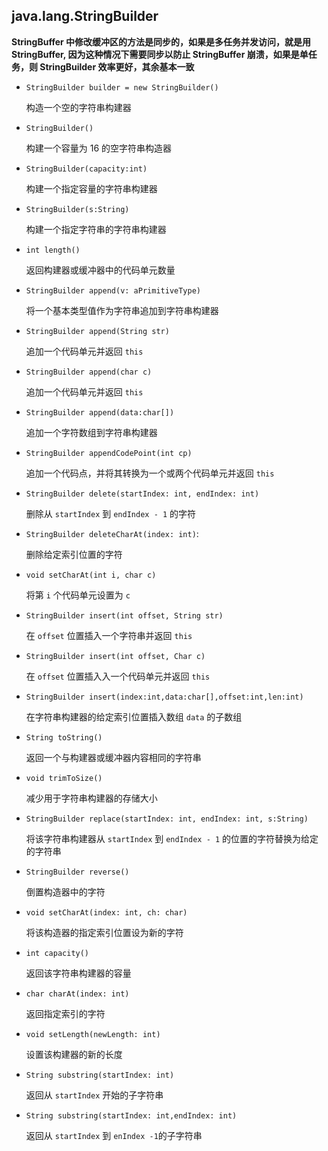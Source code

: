 ## java.lang.StringBuilder

__StringBuffer 中修改缓冲区的方法是同步的，如果是多任务并发访问，就是用 StringBuffer, 因为这种情况下需要同步以防止 StringBuffer 崩溃，如果是单任务，则 StringBuilder 效率更好，其余基本一致__

* `StringBuilder builder = new StringBuilder()`   

  构造一个空的字符串构建器

* `StringBuilder()`		

  构建一个容量为 16 的空字符串构造器

* `StringBuilder(capacity:int)` 

  构建一个指定容量的字符串构建器

* `StringBuilder(s:String)` 

  构建一个指定字符串的字符串构建器

* `int length()`              

  返回构建器或缓冲器中的代码单元数量

* `StringBuilder append(v: aPrimitiveType)`     

  将一个基本类型值作为字符串追加到字符串构建器

* `StringBuilder append(String str)`            

  追加一个代码单元并返回 `this`

* `StringBuilder append(char c)`                

  追加一个代码单元并返回 `this`

* `StringBuilder append(data:char[])`   	    

  追加一个字符数组到字符串构建器

* `StringBuilder appendCodePoint(int cp)`       

  追加一个代码点，并将其转换为一个或两个代码单元并返回 `this`

* `StringBuilder delete(startIndex: int, endIndex: int)`	

  删除从 `startIndex` 到 `endIndex - 1` 的字符

* `StringBuilder deleteCharAt(index: int)`: 	

  删除给定索引位置的字符

* `void setCharAt(int i, char c)`               

  将第 `i` 个代码单元设置为 `c`

* `StringBuilder insert(int offset, String str)`        

  在 `offset` 位置插入一个字符串并返回 `this`

* `StringBuilder insert(int offset, Char c)`            

  在 `offset` 位置插入入一个代码单元并返回 `this`

* `StringBuilder insert(index:int,data:char[],offset:int,len:int)`    

  在字符串构建器的给定索引位置插入数组 `data` 的子数组

* `String toString()`                       

  返回一个与构建器或缓冲器内容相同的字符串

* `void trimToSize()`		                

  减少用于字符串构建器的存储大小

* `StringBuilder replace(startIndex: int, endIndex: int, s:String)` 	    

  将该字符串构建器从 `startIndex` 到 `endIndex - 1` 的位置的字符替换为给定的字符串

* `StringBuilder reverse()`	                

  倒置构造器中的字符

* `void setCharAt(index: int, ch: char)`	

  将该构造器的指定索引位置设为新的字符

* `int capacity()`  		                

  返回该字符串构建器的容量

* `char charAt(index: int)`             	

  返回指定索引的字符

* `void setLength(newLength: int)`      	

  设置该构建器的新的长度

* `String substring(startIndex: int)`		

  返回从 `startIndex` 开始的子字符串

* `String substring(startIndex: int,endIndex: int)` 	

  返回从 `startIndex` 到 `enIndex -1`的子字符串
